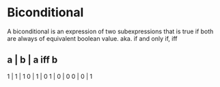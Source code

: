 # Biconditional

A biconditional is an expression of two subexpressions that is true if both are always of equivalent boolean value.
aka. if and only if, iff

a | b | a iff b
---------------
1 | 1 | 1
0 | 1 | 0
1 | 0 | 0
0 | 0 | 1

